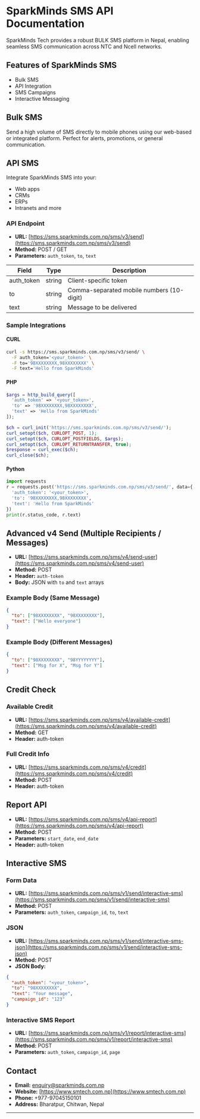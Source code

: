 # SparkMinds SMS API Documentation

SparkMinds Tech provides a robust BULK SMS platform in Nepal, enabling seamless SMS communication across NTC and Ncell networks.

## Features of SparkMinds SMS

- Bulk SMS
- API Integration
- SMS Campaigns
- Interactive Messaging

## Bulk SMS

Send a high volume of SMS directly to mobile phones using our web-based or integrated platform. Perfect for alerts, promotions, or general communication.

## API SMS

Integrate SparkMinds SMS into your:

- Web apps
- CRMs
- ERPs
- Intranets and more

### API Endpoint

- **URL:** [https://sms.sparkminds.com.np/sms/v3/send](https://sms.sparkminds.com.np/sms/v3/send)
- **Method:** POST / GET
- **Parameters:** `auth_token`, `to`, `text`

| Field       | Type   | Description                               |
| ----------- | ------ | ----------------------------------------- |
| auth\_token | string | Client-specific token                     |
| to          | string | Comma-separated mobile numbers (10-digit) |
| text        | string | Message to be delivered                   |

### Sample Integrations

#### CURL

```bash
curl -s https://sms.sparkminds.com.np/sms/v3/send/ \
  -F auth_token='<your_token>' \
  -F to='98XXXXXXXX,98XXXXXXXX' \
  -F text='Hello from SparkMinds'
```

#### PHP

```php
$args = http_build_query([
  'auth_token' => '<your_token>',
  'to' => '98XXXXXXXX,98XXXXXXXX',
  'text' => 'Hello from SparkMinds'
]);

$ch = curl_init('https://sms.sparkminds.com.np/sms/v3/send/');
curl_setopt($ch, CURLOPT_POST, 1);
curl_setopt($ch, CURLOPT_POSTFIELDS, $args);
curl_setopt($ch, CURLOPT_RETURNTRANSFER, true);
$response = curl_exec($ch);
curl_close($ch);
```

#### Python

```python
import requests
r = requests.post('https://sms.sparkminds.com.np/sms/v3/send/', data={
  'auth_token': '<your_token>',
  'to': '98XXXXXXXX,98XXXXXXXX',
  'text': 'Hello from SparkMinds'
})
print(r.status_code, r.text)
```

## Advanced v4 Send (Multiple Recipients / Messages)

- **URL:** [https://sms.sparkminds.com.np/sms/v4/send-user](https://sms.sparkminds.com.np/sms/v4/send-user)
- **Method:** POST
- **Header:** `auth-token`
- **Body:** JSON with `to` and `text` arrays

### Example Body (Same Message)

```json
{
  "to": ["98XXXXXXXX", "98XXXXXXXX"],
  "text": ["Hello everyone"]
}
```

### Example Body (Different Messages)

```json
{
  "to": ["98XXXXXXXX", "98YYYYYYYY"],
  "text": ["Msg for X", "Msg for Y"]
}
```

## Credit Check

### Available Credit

- **URL:** [https://sms.sparkminds.com.np/sms/v4/available-credit](https://sms.sparkminds.com.np/sms/v4/available-credit)
- **Method:** GET
- **Header:** auth-token

### Full Credit Info

- **URL:** [https://sms.sparkminds.com.np/sms/v4/credit](https://sms.sparkminds.com.np/sms/v4/credit)
- **Method:** POST
- **Header:** auth-token

## Report API

- **URL:** [https://sms.sparkminds.com.np/sms/v4/api-report](https://sms.sparkminds.com.np/sms/v4/api-report)
- **Method:** POST
- **Parameters:** `start_date`, `end_date`
- **Header:** auth-token

## Interactive SMS

### Form Data

- **URL:** [https://sms.sparkminds.com.np/sms/v1/send/interactive-sms](https://sms.sparkminds.com.np/sms/v1/send/interactive-sms)
- **Method:** POST
- **Parameters:** `auth_token`, `campaign_id`, `to`, `text`

### JSON

- **URL:** [https://sms.sparkminds.com.np/sms/v1/send/interactive-sms-json](https://sms.sparkminds.com.np/sms/v1/send/interactive-sms-json)
- **Method:** POST
- **JSON Body:**

```json
{
  "auth_token": "<your_token>",
  "to": "98XXXXXXXX",
  "text": "Your message",
  "campaign_id": "123"
}
```

### Interactive SMS Report

- **URL:** [https://sms.sparkminds.com.np/sms/v1/report/interactive-sms](https://sms.sparkminds.com.np/sms/v1/report/interactive-sms)
- **Method:** POST
- **Parameters:** `auth_token`, `campaign_id`, `page`

## Contact

- **Email:** [enquiry@sparkminds.com.np](mailto\:enquiry@smtech.com.np)
- **Website:** [https://www.smtech.com.np](https://www.smtech.com.np)
- **Phone:** +977-97045150101
- **Address:** Bharatpur, Chitwan, Nepal

---

